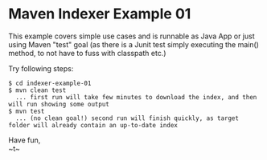 Maven Indexer Example 01
======

This example covers simple use cases and is runnable as Java App or just using Maven "test" goal (as there is a Junit test simply executing the main() method, to not have to fuss with classpath etc.)

Try following steps:

```
$ cd indexer-example-01
$ mvn clean test
  ... first run will take few minutes to download the index, and then will run showing some output
$ mvn test
  ... (no clean goal!) second run will finish quickly, as target folder will already contain an up-to-date index
```


Have fun,  
~t~